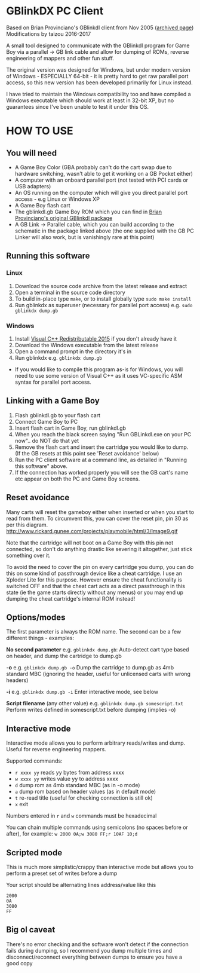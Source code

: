 GBlinkDX PC Client
==================
Based on Brian Provinciano's GBlinkdl client from Nov 2005
([archived page](http://web.archive.org/web/20070203014624/http://www.bripro.com/low/hardware/index.php?page=gblinkdl))  
Modifications by taizou 2016-2017

A small tool designed to communicate with the GBlinkdl program for Game Boy via a parallel -> GB link cable and allow
for dumping of ROMs, reverse engineering of mappers and other fun stuff.

The original version was designed for Windows, but under modern version of Windows - ESPECIALLY 64-bit - it is pretty
hard to get raw parallel port access, so this new version has been developed primarily for Linux instead.

I have tried to maintain the Windows compatibility too and have compiled a Windows executable which should work at least
in 32-bit XP, but no guarantees since I've been unable to test it under this OS.

HOW TO USE
==========

You will need
-------------

* A Game Boy Color (GBA probably can't do the cart swap due to hardware switching, wasn't able to get it working on a GB
  Pocket either)
* A computer with an onboard parallel port (not tested with PCI cards or USB adapters)
* An OS running on the computer which will give you direct parallel port access - e.g Linux or Windows XP
* A Game Boy flash cart
* The gblinkdl.gb Game Boy ROM which you can find in
  [Brian Provinciano's original GBlinkdl package](http://web.archive.org/web/20070203014624/http://www.bripro.com/low/hardware/gblinkdl/files/gblinkdl.zip)
* A GB Link -> Parallel cable, which you can build according to the schematic in the package linked above (the one
  supplied with the GB PC Linker will also work, but is vanishingly rare at this point)

Running this software
--------------------

### Linux
1. Download the source code archive from the latest release and extract
2. Open a terminal in the source code directory
3. To build in-place type `make`, or to install globally type `sudo make install`
4. Run gblinkdx as superuser (necessary for parallel port access) e.g. `sudo gblinkdx dump.gb`

### Windows
1. Install [Visual C++ Redistributable 2015](https://www.microsoft.com/en-us/download/details.aspx?id=48145) if you
   don't already have it
2. Download the Windows executable from the latest release
3. Open a command prompt in the directory it's in
4. Run gblinkdx e.g. `gblinkdx dump.gb`

* If you would like to compile this program as-is for Windows, you will need to use some version of Visual C++ as it
  uses VC-specific ASM syntax for parallel port access.

Linking with a Game Boy
-----------------------

1. Flash gblinkdl.gb to your flash cart
2. Connect Game Boy to PC
3. Insert flash cart in Game Boy, run gblinkdl.gb
4. When you reach the black screen saying "Run GBLinkdl.exe on your PC now".. do NOT do that yet
5. Remove the flash cart and insert the cartridge you would like to dump. (If the GB resets at this point see
   'Reset avoidance' below)
6. Run the PC client software at a command line, as detailed in "Running this software" above.
7. If the connection has worked properly you will see the GB cart's name etc appear on both the PC and Game Boy screens.

Reset avoidance
---------------

Many carts will reset the gameboy either when inserted or when you start to read from them. To circumvent this, you can
cover the reset pin, pin 30 as per this diagram. http://www.rickard.gunee.com/projects/playmobile/html/3/Image9.gif

Note that the cartridge will not boot on a Game Boy with this pin not connected, so don't do anything drastic like
severing it altogether, just stick something over it.

To avoid the need to cover the pin on every cartridge you dump, you can do this on some kind of passthrough device like
a cheat cartridge. I use an Xploder Lite for this purpose. However ensure the cheat functionality is switched OFF and
that the cheat cart acts as a direct passthrough in this state (ie the game starts directly without any menus) or you
may end up dumping the cheat cartridge's internal ROM instead!

Options/modes
-------------

The first parameter is always the ROM name. The second can be a few different things - examples:

**No second parameter** e.g. `gblinkdx dump.gb`:
Auto-detect cart type based on header, and dump the cartridge to dump.gb

**-o** e.g. `gblinkdx dump.gb -o`
Dump the cartridge to dump.gb as 4mb standard MBC (ignoring the header, useful for unlicensed carts with wrong headers)

**-i** e.g. `gblinkdx dump.gb -i`
Enter interactive mode, see below

**Script filename** (any other value) e.g. `gblinkdx dump.gb somescript.txt`
Perform writes defined in somescript.txt before dumping (implies -o)

Interactive mode
----------------

Interactive mode allows you to perform arbitrary reads/writes and dump. Useful for reverse engineering mappers.

Supported commands:
* `r xxxx yy` reads yy bytes from address xxxx
* `w xxxx yy` writes value yy to address xxxx
* `d` dump rom as 4mb standard MBC (as in -o mode)
* `a` dump rom based on header values (as in default mode)
* `t` re-read title (useful for checking connection is still ok)
* `x` exit

Numbers entered in `r` and `w` commands must be hexadecimal

You can chain multiple commands using semicolons (no spaces before or after), for example:
`w 2000 0A;w 3080 FF;r 10AF 10;d`

Scripted mode
-------------

This is much more simplistic/crappy than interactive mode but allows you to perform a preset set of writes before a dump

Your script should be alternating lines address/value like this

```
2000
0A
3080
FF
```

Big ol caveat
-------------

There's no error checking and the software won't detect if the connection fails during dumping, so I recommend you dump
multiple times and disconnect/reconnect everything between dumps to ensure you have a good copy
